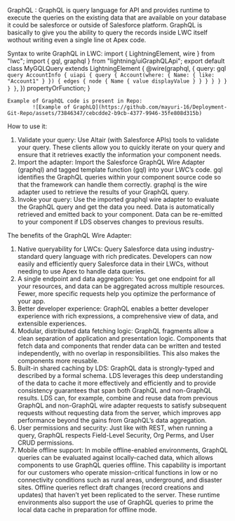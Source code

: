 GraphQL :
     GraphQL is query language for API and provides runtime to execute the queries on the existing data that are available on your database it could be salesforce or outside of Salesforce platform.
     GraphQL is basically to give you the ability to query the records inside LWC itself wothout writing even a single line ot Apex code.
     
  Syntax to write GraphQL in LWC:
    import { LightningElement, wire } from "lwc";
    import { gql, graphql } from "lightning/uiGraphQLApi";
    export default class MyGQLQuery extends LightningElement {
      @wire(graphql, {
        query: gql`
          query AccountInfo {
            uiapi {
              query {
                Account(where: { Name: { like: "Account1" } }) {
                  edges {
                    node {
                      Name {
                        value
                        displayValue
                      }
                    }
                  }
                }
              }
            }
          }
        }`,
      })
      propertyOrFunction;
    }


    Example of GraphQL code is present in Repo:
            ![Example of GraphLQ](https://github.com/mayuri-16/Deployment-Git-Repo/assets/73846347/cebcdde2-b9cb-4377-9946-35fe808d315b)

    
 How to use it:
   1. Validate your query:
        Use Altair (with Salesforce APIs) tools to validate your query. These clients allow you to quickly iterate on your query and ensure that it retrieves exactly the information your component needs.
   2. Import the adapter:
       Import the Salesforce GraphQL Wire Adapter (graphql) and tagged template function (gql) into your LWC’s code.
      gql identifies the GraphQL queries within your component source code so that the framework can handle them correctly.
      graphql is the wire adapter used to retrieve the results of your GraphQL query.
  3. Invoke your query:
      Use the imported graphql wire adapter to evaluate the GraphQL query and get the data you need.
      Data is automatically retrieved and emitted back to your component. Data can be re-emitted to your component if LDS observes changes to previous results.

     
The benefits of the GraphQL Wire Adapter:
  1. Native queryability for LWCs:
      Query Salesforce data using industry-standard query language with rich predicates. 
      Developers can now easily and efficiently query Salesforce data in their LWCs, without needing to use Apex to handle data queries.
  2. A single endpoint and data aggregation:
      You get one endpoint for all your resources, and data can be aggregated across multiple resources.
      Fewer, more specific requests help you optimize the performance of your app.
  3. Better developer experience:
      GraphQL enables a better developer experience with rich expressions, a comprehensive view of data, and extensible experiences.
  4. Modular, distributed data fetching logic:
      GraphQL fragments allow a clean separation of application and presentation logic.
      Components that fetch data and components that render data can be written and tested independently, with no overlap in responsibilities.
      This also makes the components more reusable.
  5. Built-in shared caching by LDS:
      GraphQL data is strongly-typed and described by a formal schema.
      LDS leverages this deep understanding of the data to cache it more effectively and efficiently and to provide consistency guarantees that span both GraphQL and non-GraphQL results.
      LDS can, for example, combine and reuse data from previous GraphQL and non-GraphQL wire adapter requests to satisfy subsequent requests without requesting data from the server, which improves app performance beyond the gains from GraphQL’s data aggregation.
  6. User permissions and security:
      Just like with REST, when running a query, GraphQL respects Field-Level Security, Org Perms, and User CRUD permissions.
  7. Mobile offline support:
      In mobile offline-enabled environments, GraphQL queries can be evaluated against locally-cached data, which allows components to use GraphQL queries offline.
      This capability is important for our customers who operate mission-critical functions in low or no connectivity conditions such as rural areas, underground, and disaster sites.
      Offline queries reflect draft changes (record creations and updates) that haven’t yet been replicated to the server.
      These runtime environments also support the use of GraphQL queries to prime the local data cache in preparation for offline mode.

 
